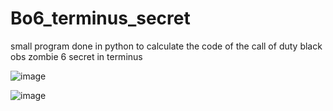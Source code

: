 # Bo6_terminus_secret
small program done in python to calculate the code of the call of duty black obs zombie 6 secret in terminus


![image](https://github.com/user-attachments/assets/69e75bfe-22d1-45ba-8a0c-9965684e1d73)



![image](https://github.com/user-attachments/assets/40212b8c-b707-4a52-8b71-1af9fd98025e)



